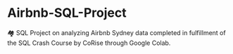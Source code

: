 # Airbnb-SQL-Project
🏘️ SQL Project on analyzing Airbnb Sydney data completed in fulfillment of the SQL Crash Course by CoRise through Google Colab.
